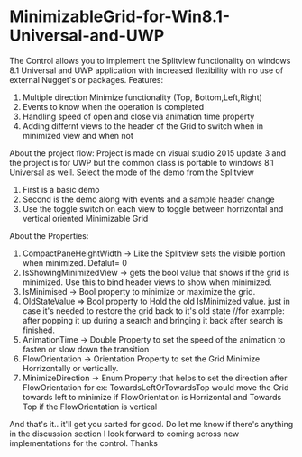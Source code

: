 # MinimizableGrid-for-Win8.1-Universal-and-UWP
The Control allows you to implement the Splitview functionality on windows 8.1 Universal and UWP application with increased 
flexibility with no use of external Nugget's or packages.
Features:
  1. Multiple direction Minimize functionality (Top, Bottom,Left,Right)
  2. Events to know when the operation is completed
  3. Handling speed of open and close via animation time property
  4. Adding differnt views to the header of the Grid to switch when in minimized view and when not

About the project flow:
Project is made on visual studio 2015 update 3 and the project is for UWP but the common class is portable to windows 8.1 Universal as well.
Select the mode of the demo from the Splitview
  1. First is a basic demo
  2. Second is the demo along with events and a sample header change
  3. Use the toggle switch on each view to toggle between horrizontal and vertical oriented Minimizable Grid


About the Properties:

1. CompactPaneHeightWidth -> Like the Splitview sets the visible portion when minimized. Defalut= 0
2. IsShowingMinimizedView -> gets the bool value that shows if the grid is minimized. Use this to bind header views to show when minimized.
3. IsMinimised -> Bool property to minimize or maximize the grid.
4. OldStateValue => Bool property to Hold the old IsMinimized value. just in case it's needed to restore the grid back to it's old state
        //for example: after popping it up during a search and bringing it back after search is finished.
5. AnimationTime -> Double Property to set the speed of the animation to fasten or slow down the transition
6. FlowOrientation -> Orientation Property to set the Grid Minimize Horrizontally or vertically.
7. MinimizeDirection -> Enum Property that helps to set the direction after FlowOrientation
      for ex: TowardsLeftOrTowardsTop would move the Grid towards left to minimize if FlowOrientation is Horrizontal and
              Towards Top if the FlowOrientation is vertical

And that's it.. it'll get you sarted for good. Do let me know if there's anything in the discussion section I look forward to coming across
new implementations for the control. Thanks 
